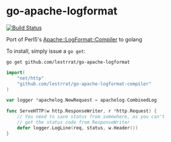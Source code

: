 go-apache-logformat
===================

[![Build Status](https://travis-ci.org/lestrrat/go-apache-logformat.png?branch=master)](https://travis-ci.org/lestrrat/go-apache-logformat)

Port of Perl5's [Apache::LogFormat::Compiler](https://metacpan.org/release/Apache-LogFormat-Compiler) to golang

To install, simply issue a `go get`:

```
go get github.com/lestrrat/go-apache-logformat
```


```go
import(
    "net/http"
    "github.com/lestrrat/go-apache-logformat-compiler"
)

var logger *apachelog.NewRequest = apachelog.CombinedLog

func ServeHTTP(w http.ResponseWriter, r *http.Request) {
    // You need to save status from somewhere, as you can't
    // get the status code from ResponseWriter
    defer logger.LogLine(req, status, w.Header())
}
```
